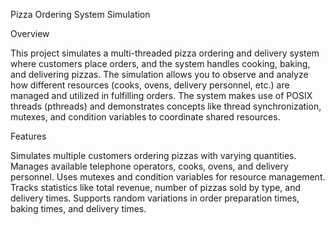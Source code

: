 Pizza Ordering System Simulation

Overview

This project simulates a multi-threaded pizza ordering and delivery system where customers place orders, and the system handles cooking, baking, and delivering pizzas. The simulation allows you to observe and analyze how different resources (cooks, ovens, delivery personnel, etc.) are managed and utilized in fulfilling orders.
The system makes use of POSIX threads (pthreads) and demonstrates concepts like thread synchronization, mutexes, and condition variables to coordinate shared resources.

Features

Simulates multiple customers ordering pizzas with varying quantities.
Manages available telephone operators, cooks, ovens, and delivery personnel.
Uses mutexes and condition variables for resource management.
Tracks statistics like total revenue, number of pizzas sold by type, and delivery times.
Supports random variations in order preparation times, baking times, and delivery times.
